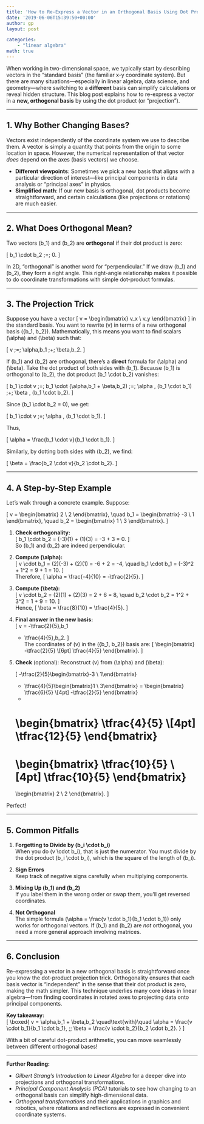```yaml
---
title: 'How to Re-Express a Vector in an Orthogonal Basis Using Dot Products'
date: '2019-06-06T15:39:50+00:00'
author: gp
layout: post

categories:
    - "linear algebra"
math: true
---
```


When working in two-dimensional space, we typically start by describing vectors in the “standard basis” (the familiar x-y coordinate system). But there are many situations—especially in linear algebra, data science, and geometry—where switching to a **different** basis can simplify calculations or reveal hidden structure. This blog post explains how to re-express a vector in a **new, orthogonal basis** by using the dot product (or “projection”).

---

## 1. Why Bother Changing Bases?

Vectors exist independently of the coordinate system we use to describe them. A vector is simply a quantity that points from the origin to some location in space. However, the numerical representation of that vector *does* depend on the axes (basis vectors) we choose.

- **Different viewpoints**: Sometimes we pick a new basis that aligns with a particular direction of interest—like principal components in data analysis or “principal axes” in physics.  
- **Simplified math**: If our new basis is orthogonal, dot products become straightforward, and certain calculations (like projections or rotations) are much easier.

---

## 2. What Does Orthogonal Mean?

Two vectors \(b_1\) and \(b_2\) are **orthogonal** if their dot product is zero:

\[
b_1 \cdot b_2 \;=\; 0.
\]

In 2D, “orthogonal” is another word for “perpendicular.” If we draw \(b_1\) and \(b_2\), they form a right angle. This right-angle relationship makes it possible to do coordinate transformations with simple dot-product formulas.

---

## 3. The Projection Trick

Suppose you have a vector 
\[
v = \begin{bmatrix} v_x \\ v_y \end{bmatrix}
\]
in the standard basis. You want to rewrite \(v\) in terms of a new orthogonal basis \(\{b_1, b_2\}\). Mathematically, this means you want to find scalars \(\alpha\) and \(\beta\) such that:

\[
v \;=\; \alpha\,b_1 \;+\; \beta\,b_2.
\]

If \(b_1\) and \(b_2\) are orthogonal, there’s a **direct** formula for \(\alpha\) and \(\beta\). Take the dot product of both sides with \(b_1\). Because \(b_1\) is orthogonal to \(b_2\), the dot product \(b_1 \cdot b_2\) vanishes:

\[
b_1 \cdot v
\;=\;
b_1 \cdot (\alpha\,b_1 + \beta\,b_2)
\;=\;
\alpha \, (b_1 \cdot b_1)
\;+\;
\beta \, (b_1 \cdot b_2).
\]

Since \(b_1 \cdot b_2 = 0\), we get:

\[
b_1 \cdot v
\;=\;
\alpha \, (b_1 \cdot b_1).
\]

Thus,

\[
\alpha 
= \frac{b_1 \cdot v}{b_1 \cdot b_1}.
\]

Similarly, by dotting both sides with \(b_2\), we find:

\[
\beta 
= \frac{b_2 \cdot v}{b_2 \cdot b_2}.
\]

---

## 4. A Step-by-Step Example

Let’s walk through a concrete example. Suppose:

\[
v = \begin{bmatrix} 2 \\ 2 \end{bmatrix}, 
\quad
b_1 = \begin{bmatrix} -3 \\ 1 \end{bmatrix},
\quad
b_2 = \begin{bmatrix} 1 \\ 3 \end{bmatrix}.
\]

1. **Check orthogonality:**  
   \[
   b_1 \cdot b_2 
   = (-3)(1) + (1)(3) 
   = -3 + 3 
   = 0.
   \]  
   So \(b_1\) and \(b_2\) are indeed perpendicular.

2. **Compute \(\alpha\):**  
   \[
   v \cdot b_1
   = (2)(-3) + (2)(1)
   = -6 + 2 
   = -4,
   \quad
   b_1 \cdot b_1
   = (-3)^2 + 1^2
   = 9 + 1
   = 10.
   \]  
   Therefore,
   \[
   \alpha
   = \frac{-4}{10}
   = -\tfrac{2}{5}.
   \]

3. **Compute \(\beta\):**  
   \[
   v \cdot b_2
   = (2)(1) + (2)(3)
   = 2 + 6 
   = 8,
   \quad
   b_2 \cdot b_2
   = 1^2 + 3^2
   = 1 + 9
   = 10.
   \]  
   Hence,
   \[
   \beta
   = \frac{8}{10}
   = \tfrac{4}{5}.
   \]

4. **Final answer in the new basis:**  
   \[
   v 
   = -\tfrac{2}{5}\,b_1 
   + \tfrac{4}{5}\,b_2.
   \]  
   The coordinates of \(v\) in the \(\{b_1, b_2\}\) basis are:
   \[
   \begin{bmatrix}
     -\tfrac{2}{5} \\[6pt]
     \tfrac{4}{5}
   \end{bmatrix}.
   \]

5. **Check** (optional): Reconstruct \(v\) from \(\alpha\) and \(\beta\):

   \[
   -\tfrac{2}{5}\begin{bmatrix}-3 \\ 1\end{bmatrix}
   + \tfrac{4}{5}\begin{bmatrix}1 \\ 3\end{bmatrix}
   =
   \begin{bmatrix} \tfrac{6}{5} \\[4pt] -\tfrac{2}{5} \end{bmatrix}
   +
   \begin{bmatrix} \tfrac{4}{5} \\[4pt] \tfrac{12}{5} \end{bmatrix}
   =
   \begin{bmatrix} \tfrac{10}{5} \\[4pt] \tfrac{10}{5} \end{bmatrix}
   =
   \begin{bmatrix} 2 \\ 2 \end{bmatrix}.
   \]

Perfect!

---

## 5. Common Pitfalls

1. **Forgetting to Divide by \(b_i \cdot b_i\)**  
   When you do \(v \cdot b_i\), that is just the numerator. You must divide by the dot product \(b_i \cdot b_i\), which is the square of the length of \(b_i\).

2. **Sign Errors**  
   Keep track of negative signs carefully when multiplying components.

3. **Mixing Up \(b_1\) and \(b_2\)**  
   If you label them in the wrong order or swap them, you’ll get reversed coordinates.

4. **Not Orthogonal**  
   The simple formula \(\alpha = \frac{v \cdot b_1}{b_1 \cdot b_1}\) only works for orthogonal vectors. If \(b_1\) and \(b_2\) are *not* orthogonal, you need a more general approach involving matrices.

---

## 6. Conclusion

Re-expressing a vector in a new orthogonal basis is straightforward once you know the dot-product projection trick. Orthogonality ensures that each basis vector is “independent” in the sense that their dot product is zero, making the math simpler. This technique underlies many core ideas in linear algebra—from finding coordinates in rotated axes to projecting data onto principal components.

**Key takeaway:**  
\[
\boxed{
  v = \alpha\,b_1 + \beta\,b_2 
  \quad\text{with}\quad
  \alpha = \frac{v \cdot b_1}{b_1 \cdot b_1},
  \;\;
  \beta = \frac{v \cdot b_2}{b_2 \cdot b_2}.
}
\]

With a bit of careful dot-product arithmetic, you can move seamlessly between different orthogonal bases!

---

**Further Reading:**
- _Gilbert Strang’s Introduction to Linear Algebra_ for a deeper dive into projections and orthogonal transformations.  
- _Principal Component Analysis (PCA)_ tutorials to see how changing to an orthogonal basis can simplify high-dimensional data.  
- _Orthogonal transformations_ and their applications in graphics and robotics, where rotations and reflections are expressed in convenient coordinate systems.
